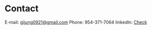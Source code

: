 # Contact

E-mail: gijung0921@gmail.com 
Phone: 954-371-7064
linkedIn: [Check](https://www.linkedin.com/in/gijung-lee-641027222/)
